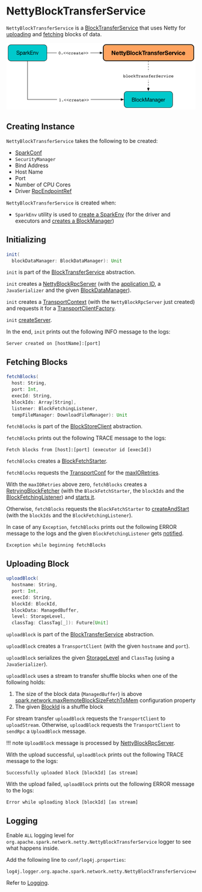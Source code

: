 # NettyBlockTransferService

`NettyBlockTransferService` is a [BlockTransferService](BlockTransferService.md) that uses Netty for [uploading](#uploadBlock) and [fetching](#fetchBlocks) blocks of data.

![NettyBlockTransferService, SparkEnv and BlockManager](../images/storage/NettyBlockTransferService.png)

## Creating Instance

`NettyBlockTransferService` takes the following to be created:

* <span id="conf"> [SparkConf](../SparkConf.md)
* <span id="securityManager"> `SecurityManager`
* <span id="bindAddress"> Bind Address
* <span id="hostName"> Host Name
* <span id="_port"> Port
* <span id="numCores"> Number of CPU Cores
* <span id="driverEndPointRef"> Driver [RpcEndpointRef](../rpc/RpcEndpointRef.md)

`NettyBlockTransferService` is created when:

* `SparkEnv` utility is used to [create a SparkEnv](../SparkEnv.md#create-NettyBlockTransferService) (for the driver and executors and [creates a BlockManager](../SparkEnv.md#create-BlockManager))

## <span id="init"> Initializing

```scala
init(
  blockDataManager: BlockDataManager): Unit
```

`init` is part of the [BlockTransferService](BlockTransferService.md#init) abstraction.

`init` creates a [NettyBlockRpcServer](NettyBlockRpcServer.md) (with the [application ID](../SparkConf.md#getAppId), a `JavaSerializer` and the given [BlockDataManager](BlockDataManager.md)).

`init` creates a [TransportContext](../network/TransportContext.md) (with the `NettyBlockRpcServer` just created) and requests it for a [TransportClientFactory](../network/TransportContext.md#createClientFactory).

`init` [createServer](#createServer).

In the end, `init` prints out the following INFO message to the logs:

```text
Server created on [hostName]:[port]
```

## <span id="fetchBlocks"> Fetching Blocks

```scala
fetchBlocks(
  host: String,
  port: Int,
  execId: String,
  blockIds: Array[String],
  listener: BlockFetchingListener,
  tempFileManager: DownloadFileManager): Unit
```

`fetchBlocks` is part of the [BlockStoreClient](BlockStoreClient.md#fetchBlocks) abstraction.

`fetchBlocks` prints out the following TRACE message to the logs:

```text
Fetch blocks from [host]:[port] (executor id [execId])
```

`fetchBlocks` creates a [BlockFetchStarter](../core/BlockFetchStarter.md).

`fetchBlocks` requests the [TransportConf](#transportConf) for the [maxIORetries](../network/TransportConf.md#maxIORetries).

With the `maxIORetries` above zero, `fetchBlocks` creates a [RetryingBlockFetcher](../core/RetryingBlockFetcher.md) (with the `BlockFetchStarter`, the `blockIds` and the [BlockFetchingListener](../core/BlockFetchingListener.md)) and [starts it](../core/RetryingBlockFetcher.md#start).

Otherwise, `fetchBlocks` requests the `BlockFetchStarter` to [createAndStart](../core/BlockFetchStarter.md#createAndStart) (with the `blockIds` and the `BlockFetchingListener`).

In case of any `Exception`, `fetchBlocks` prints out the following ERROR message to the logs and the given `BlockFetchingListener` gets [notified](../core/BlockFetchingListener.md#onBlockFetchFailure).

```text
Exception while beginning fetchBlocks
```

## <span id="uploadBlock"> Uploading Block

```scala
uploadBlock(
  hostname: String,
  port: Int,
  execId: String,
  blockId: BlockId,
  blockData: ManagedBuffer,
  level: StorageLevel,
  classTag: ClassTag[_]): Future[Unit]
```

`uploadBlock` is part of the [BlockTransferService](BlockTransferService.md#uploadBlock) abstraction.

`uploadBlock` creates a `TransportClient` (with the given `hostname` and `port`).

`uploadBlock` serializes the given [StorageLevel](StorageLevel.md) and `ClassTag` (using a `JavaSerializer`).

`uploadBlock` uses a stream to transfer shuffle blocks when one of the following holds:

1. The size of the block data (`ManagedBuffer`) is above [spark.network.maxRemoteBlockSizeFetchToMem](../configuration-properties.md#spark.network.maxRemoteBlockSizeFetchToMem) configuration property
1. The given [BlockId](BlockId.md) is a shuffle block

For stream transfer `uploadBlock` requests the `TransportClient` to `uploadStream`. Otherwise, `uploadBlock` requests the `TransportClient` to `sendRpc` a `UploadBlock` message.

!!! note
    `UploadBlock` message is processed by [NettyBlockRpcServer](NettyBlockRpcServer.md).

With the upload successful, `uploadBlock` prints out the following TRACE message to the logs:

```text
Successfully uploaded block [blockId] [as stream]
```

With the upload failed, `uploadBlock` prints out the following ERROR message to the logs:

```text
Error while uploading block [blockId] [as stream]
```

## Logging

Enable `ALL` logging level for `org.apache.spark.network.netty.NettyBlockTransferService` logger to see what happens inside.

Add the following line to `conf/log4j.properties`:

```text
log4j.logger.org.apache.spark.network.netty.NettyBlockTransferService=ALL
```

Refer to [Logging](../spark-logging.md).
